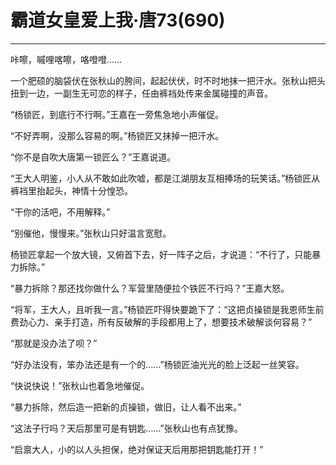 # 霸道女皇爱上我·唐73(690)




***

咔嚓，嘁哩喀嚓，咯噔噔……

一个肥硕的脑袋伏在张秋山的胯间，起起伏伏，时不时地抹一把汗水。张秋山把头扭到一边，一副生无可恋的样子，任由裤裆处传来金属碰撞的声音。

“杨锁匠，到底行不行啊。”王嘉在一旁焦急地小声催促。

“不好弄啊，没那么容易的啊。”杨锁匠又抹掉一把汗水。

“你不是自吹大唐第一锁匠么？”王嘉说道。

“王大人明鉴，小人从不敢如此吹嘘，都是江湖朋友互相捧场的玩笑话。”杨锁匠从裤裆里抬起头，神情十分惶恐。

“干你的活吧，不用解释。”

“别催他，慢慢来。”张秋山只好温言宽慰。

杨锁匠拿起一个放大镜，又俯首下去，好一阵子之后，才说道：“不行了，只能暴力拆除。”

“暴力拆除？那还找你做什么？军营里随便拉个铁匠不行吗？”王嘉大怒。

“将军，王大人，且听我一言。”杨锁匠吓得快要跪下了：“这把贞操锁是我恩师生前费劲心力、亲手打造，所有反破解的手段都用上了，想要技术破解谈何容易？”

“那就是没办法了呗？”

“好办法没有，笨办法还是有一个的……”杨锁匠油光光的脸上泛起一丝笑容。

“快说快说！”张秋山也着急地催促。

“暴力拆除，然后造一把新的贞操锁，做旧，让人看不出来。”

“这法子行吗？天后那里可是有钥匙……”张秋山也有点犹豫。

“启禀大人，小的以人头担保，绝对保证天后用那把钥匙能打开！”